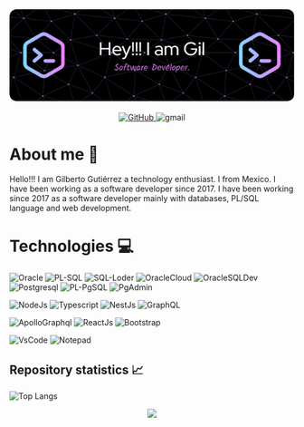 
<div id="Banner" align="center">
    <img src="github-header-image.png"/>
</div>

</br>

<div id="Social" align="center">
      <a href="https://github.com/GtzCode" title="HTML link image example">
            <img src="https://img.shields.io/badge/github-181717?style=for-the-badge&logo=github&logoColor=FFFFFF" alt="GitHub"/>
      </a>
            <img src="https://img.shields.io/badge/gtz.code%40gmail.com-EA4335?style=for-the-badge&logo=gmail&logoColor=FFFFFF" alt="gmail"/>
</div>


# About me 👋

Hello!!! I am Gilberto Gutiérrez a technology enthusiast. I from Mexico. I have been working as a software developer since 2017. I have been working since 2017 as a software developer mainly with databases, PL/SQL language and web development.

# Technologies 💻


![Oracle][Oracle]
![PL-SQL][PL-SQL]
![SQL-Loder][SQL-Loder]
![OracleCloud][OracleCloud]
![OracleSQLDev][OracleSQLDev]
![Postgresql][Postgresql]
![PL-PgSQL][PL-PgSQL]
![PgAdmin][PgAdmin]


![NodeJs][NodeJs]
![Typescript][Typescript]
![NestJs][NestJs]
![GraphQL][GraphQL]



![ApolloGraphql][ApolloClient]
![ReactJs][ReactJs]
![Bootstrap][Bootstrap]


![VsCode][VsCode]
![Notepad][Notepad]


## Repository statistics 📈
![Top Langs](https://github-readme-stats.vercel.app/api/top-langs/?username=gtzcode&layout=compact&theme=dark)


<div id="Footer" align="center">
  <img src="https://media.giphy.com/media/zPQnUQ0Ev2iB6REfBO/giphy.gif?cid=ecf05e47ifzdinlqqo4go25zd2gzt0uyhetqgopjt300bykg&ep=v1_stickers_search&rid=giphy.gif&ct=s" width="300"/>
       
</div>


[Oracle]:https://img.shields.io/badge/oracle-F80000?style=for-the-badge&logo=oracle&logoColor=ffffff
[OracleCloud]:https://img.shields.io/badge/oracle_cloud-F80000?style=for-the-badge&logo=oracle&logoColor=ffffff
[PL-SQL]:https://img.shields.io/badge/pl%2Fsql-F80000?style=for-the-badge&logo=oracle&logoColor=ffffff
[SQL-Loder]:https://img.shields.io/badge/sql*loder-BDD5DE?style=for-the-badge&logo=oracle&logoColor=F80000
[OracleSQLDev]:https://img.shields.io/badge/oracle_sql_developer-BDD5DE?style=for-the-badge&logo=oracle&logoColor=F80000

[Postgresql]:https://img.shields.io/badge/postgresql-4169E1?style=for-the-badge&logo=postgresql&logoColor=ffffff
[PL-PgSQL]:https://img.shields.io/badge/pl%2Fpgsql-4169E1?style=for-the-badge&logo=postgresql&logoColor=ffffff
[PgAdmin]:https://img.shields.io/badge/pgadmin-4169E1?style=for-the-badge&logo=postgresql&logoColor=ffffff

[NodeJs]:https://img.shields.io/badge/nodedotjs-339933?style=for-the-badge&logo=nodedotjs&logoColor=ffffff
[Typescript]:https://img.shields.io/badge/typescript-3178C6?style=for-the-badge&logo=typescript&logoColor=ffffff
[TypeScript-Node]:https://img.shields.io/badge/typescript--node-3178C6?style=for-the-badge&logo=tsnode&logoColor=%23ffffff
[NestJs]:https://img.shields.io/badge/nestjs-E0234E?style=for-the-badge&logo=nestjs&logoColor=ffffff
[GraphQL]:https://img.shields.io/badge/graphql-E10098?style=for-the-badge&logo=graphql&logoColor=ffffff

[ApolloClient]:https://img.shields.io/badge/apollo_client-311C87?style=for-the-badge&logo=apollographql&logoColor=ffffff
[ReactJs]:https://img.shields.io/badge/react-61DAFB?style=for-the-badge&logo=react&logoColor=000000
[Bootstrap]:https://img.shields.io/badge/bootstrap-7952B3?style=for-the-badge&logo=bootstrap&logoColor=ffffff
[Tailwind]:https://img.shields.io/badge/tailwindcss-06B6D4?style=for-the-badge&logo=tailwindcss&logoColor=ffffff
[ReactHookForm]:https://img.shields.io/badge/React_hook_form-EC5990?style=for-the-badge&logo=reacthookform&logoColor=ffffff


[VsCode]:https://img.shields.io/badge/vscode-007ACC?style=for-the-badge&logo=visualstudiocode&logoColor=ffffff
[Notepad]:https://img.shields.io/badge/notepad%2B%2B-90E59A?style=for-the-badge&logo=notepadplusplus&logoColor=000000

